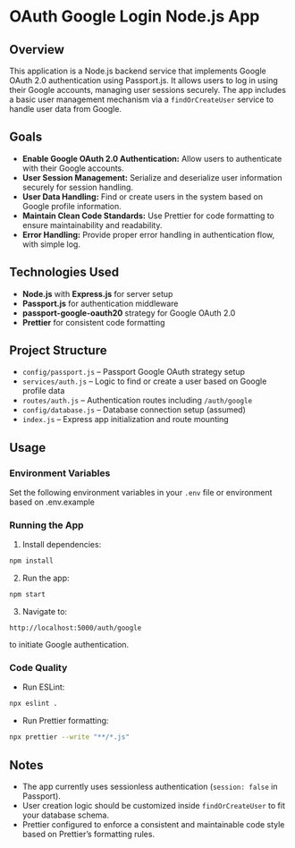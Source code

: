 # OAuth Google Login Node.js App

## Overview

This application is a Node.js backend service that implements Google OAuth 2.0 authentication using Passport.js. It allows users to log in using their Google accounts, managing user sessions securely. The app includes a basic user management mechanism via a `findOrCreateUser` service to handle user data from Google.

## Goals

- **Enable Google OAuth 2.0 Authentication:** Allow users to authenticate with their Google accounts.
- **User Session Management:** Serialize and deserialize user information securely for session handling.
- **User Data Handling:** Find or create users in the system based on Google profile information.
- **Maintain Clean Code Standards:** Use Prettier for code formatting to ensure maintainability and readability.
- **Error Handling:** Provide proper error handling in authentication flow, with simple log.

## Technologies Used

- **Node.js** with **Express.js** for server setup
- **Passport.js** for authentication middleware
- **passport-google-oauth20** strategy for Google OAuth 2.0
- **Prettier** for consistent code formatting

## Project Structure

- `config/passport.js` – Passport Google OAuth strategy setup
- `services/auth.js` – Logic to find or create a user based on Google profile data
- `routes/auth.js` – Authentication routes including `/auth/google`
- `config/database.js` – Database connection setup (assumed)
- `index.js` – Express app initialization and route mounting

## Usage

### Environment Variables

Set the following environment variables in your `.env` file or environment based on .env.example

### Running the App

1. Install dependencies:

```bash
npm install
```

2. Run the app:

```bash
npm start
```

3. Navigate to:

```
http://localhost:5000/auth/google
```

to initiate Google authentication.

### Code Quality

- Run ESLint:

```bash
npx eslint .
```

- Run Prettier formatting:

```bash
npx prettier --write "**/*.js"
```

## Notes

- The app currently uses sessionless authentication (`session: false` in Passport).
- User creation logic should be customized inside `findOrCreateUser` to fit your database schema.
- Prettier configured to enforce a consistent and maintainable code style based on Prettier’s formatting rules.